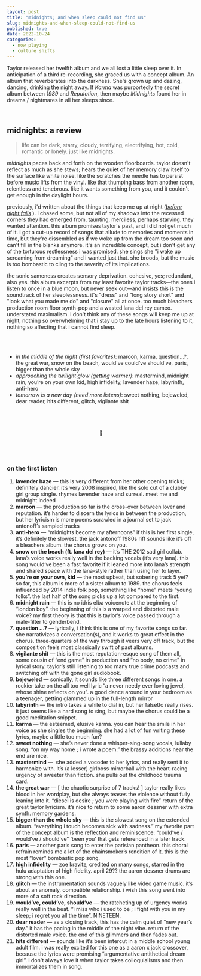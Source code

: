 ```yaml
---
layout: post
title: "midnights; and when sleep could not find us"
slug: midnights-and-when-sleep-could-not-find-us
published: true
date: 2022-10-24
categories:
  - now playing
  - culture shifts
---
```


Taylor released her twelfth album and we all lost a little sleep over it. In anticipation of a third re-recording, she graced us with a concept album. An album that reverberates into the darkness. She's grown up and dazing, dancing, drinking the night away. If *Karma* was purportedly the secret album between *1989* and *Reputation*, then maybe *Midnights* found her in dreams / nightmares in all her sleeps since.

<!--more-->

<br />

## midnights: a review

> life can be dark, starry, cloudy, terrifying, electrifying, hot, cold, romantic or lonely. just like midnights.

*midnights* paces back and forth on the wooden floorboards. taylor doesn't reflect as much as she stews; hears the quiet of her memory claw itself to the surface like white noise. like the scratches the needle has to persist before music lifts from the vinyl. like that thumping bass from another room, relentless and tenebrous. like it wants something from you, and it couldn't get enough in the daylight hours. 

previously, i'd written about the things that keep me up at night (*[before night falls](https://blog.kellyluo.me/2022-09/seasons-twenty-two)*
). i chased some, but not all of my shadows into the recessed corners they had emerged from. taunting, merciless, perhaps starving. they wanted attention. this album promises taylor's past, and i did not get much of it. i got a cut-up record of songs that allude to memories and moments in time, but they're dissembled as if we woke up from the dream too soon and can't fill in the blanks anymore. it's an incredible concept, but i don't get any of the torturous restlessness i was promised. she sings she "i wake up screaming from dreaming" and i wanted just that. she broods, but the music is too bombastic to cling to the severity of its implications. 

the sonic sameness creates sensory deprivation. cohesive, yes; redundant, also yes. this album excerpts from my least favorite taylor tracks—the ones i listen to once in a blue moon, but never seek out—and insists this is the soundtrack of her sleeplessness. it's "dress" and "long story short" and "look what you made me do" and "closure" all at once. too much bleachers production room floor synth-pop and a wasted lana del rey cameo. understated maximalism. i don't think any of these songs will keep me up at night, nothing so overwhelming that i stay up to the late hours listening to it, nothing so affecting that i cannot find sleep. 

<br />
<br />

- *in the middle of the night (first favorites)*: maroon, karma, question…?, the great war, snow on the beach, would’ve could’ve should’ve, paris, bigger than the whole sky
- *approaching the twilight glow* *(getting warmer)*: mastermind, midnight rain, you’re on your own kid, high infidelity, lavender haze, labyrinth, anti-hero
- *tomorrow is a new day (need more listens)*: sweet nothing, bejeweled, dear reader, hits different, glitch, vigilante shit

<br />
<br />


<h4 style="text-align:center">🌃</h4>

<br />
<br />

### on the first listen

1. **lavender haze** — this is very different from her other opening tricks; definitely dancier. it’s very 2008 inspired, like the solo cut of a clubby girl group single. rhymes lavender haze and surreal. meet me and midnight indeed
2. **maroon** — the production so far is the cross-over between lover and reputation. it’s harder to discern the lyrics in between the production, but her lyricism is more poems scrawled in a journal set to jack antonoff’s sampled tracks
3. **anti-hero** — “midnights become my afternoons” if this is her first single, it’s definitely the slowest. the jack antonoff 1980s riff sounds like it’s off a bleachers album. the chorus grows on you. 
4. **snow on the beach (ft. lana del rey)** — it’s THE 2012 sad girl collab. lana’s voice works really well in the backing vocals (it’s very lana). this song would’ve been a fast favorite if it leaned more into lana’s strength and shared space with the lana-style rather than using her to layer. 
5. **you’re on your own, kid** — the most upbeat, but sobering track 5 yet? so far, this album is more of a sister album to 1989. the chorus feels influenced by 2014 indie folk pop, something like “home” meets “young folks”. the last half of the song picks up a lot compared to the first. 
6. **midnight rain** — this is no idris elba voicenote at the beginning of “london boy”. the beginning of this is a warped and distorted male voice? my first theory is that this is taylor’s voice passed through a male-filter to genderbend. 
7. **question …?** — lyrically, i think this is one of my favorite songs so far. she narrativizes a conversation(s), and it works to great effect in the chorus. three-quarters of the way through it veers very off track, but the composition feels most classically swift of past albums.
8. **vigilante shit** — this is the most reputation-esque song of them all, some cousin of “end game” in production and “no body, no crime” in lyrical story. taylor’s still listening to too many true crime podcasts and switching off with the gone girl audiobook. 
9. **bejeweled** — sonically, it sounds like three different songs in one. a rockier take on the all too well lyric “a never needy ever loving jewel, whose shine reflects on you”. a good dance around in your bedroom as a teenager, getting glammed up in the full-length mirror  
10. **labyrinth** — the intro takes a while to dial in, but her falsetto really rises. it just seems like a hard song to sing, but maybe the chorus could be a good meditation snippet. 
11. **karma** — the esteemed, elusive karma. you can hear the smile in her voice as she singles the beginning. she had a lot of fun writing these lyrics, maybe a little too much fun?
12. **sweet nothing** — she’s never done a whisper-sing-song vocals, lullaby song. “on my way home ; i wrote a poem.” the brassy additions near the end are nice. 
13. **mastermind** —  she added a vocoder to her lyrics, and really sent it to harmonize with. it’s (a lesser) girlboss mirrorball with the heart-racing urgency of sweeter than fiction. she pulls out the childhood trauma card. 
14. **the great war** — [ the chaotic surprise of 7 tracks! ] taylor really likes blood in her wordplay, but she always teases the violence without fully leaning into it. “diesel is desire ; you were playing with fire” return of the great taylor lyricism. it’s nice to return to some aaron dessner with extra synth. memory gardens. 
15. **bigger than the whole sky** — this is the slowest song on the extended album. “everything i touch becomes sick with sadness.” my favorite part of the concept album is the reflection and reminiscence: “could’ve / would’ve / should’ve” ‘been you’ that gets referenced in a later track. 
16. **paris** — another paris song to enter the parisian pantheon. this choral refrain reminds me a lot of the chainsmoker’s rendition of it. this is the most “lover” bombastic pop song. 
17. **high infidelity** — zoe kravitz, credited on many songs, starred in the hulu adaptation of high fidelity. april 29?? the aaron dessner drums are strong with this one. 
18. **glitch** — the instrumentation sounds vaguely like video game music. it’s about an anomaly, compatible relationship. i wish this song went into more of a soft rock direction.
19. **would’ve, could’ve, should’ve** — the ratcheting up of urgency works really well in the beat. “i miss who i used to be ; i fight with you in my sleep; i regret you all the time”. NINETEEN. 
20. **dear reader** — as a closing track, this has the calm quiet of “new year’s day.” it has the pacing in the middle of the night vibe. return of the distorted male voice. the end of this glimmers and then fades out. 
21. **hits different** — sounds like it’s been intercut in a middle school young adult film. i was really excited for this one as a aaron x jack crossover, because the lyrics were promising “argumentative antithetical dream girl”. i don't always love it when taylor takes colloquialisms and then immortalizes them in song.

<br />
<br />